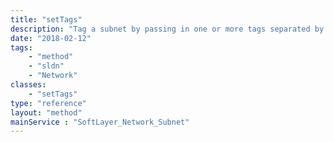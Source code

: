 ```yaml
---
title: "setTags"
description: "Tag a subnet by passing in one or more tags separated by a comma. Any existing tags you wish to keep should be included in the set of tags, as any missing tags will be removed. To remove all tags from the subnet, send an empty string. "
date: "2018-02-12"
tags:
    - "method"
    - "sldn"
    - "Network"
classes:
    - "setTags"
type: "reference"
layout: "method"
mainService : "SoftLayer_Network_Subnet"
---
```

